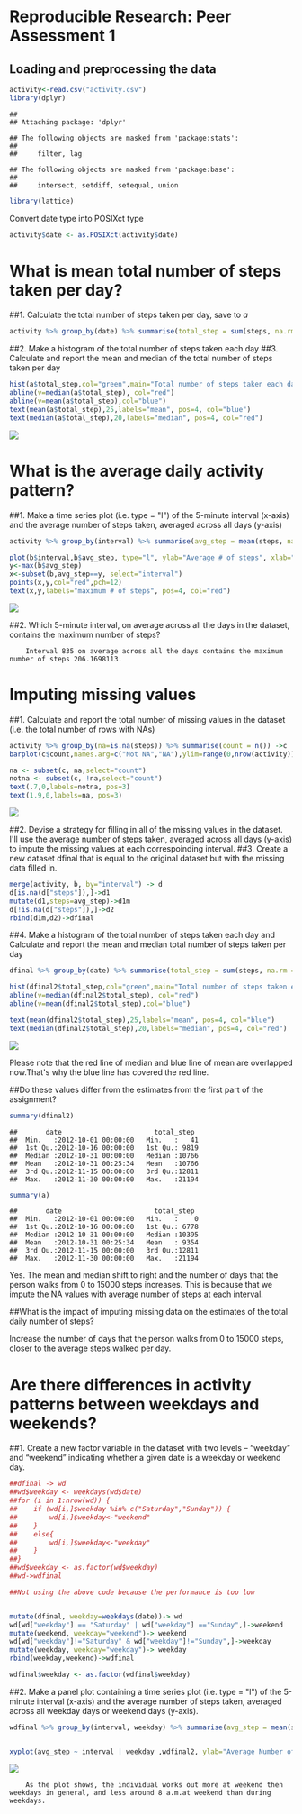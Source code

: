 # Reproducible Research: Peer Assessment 1

## Loading and preprocessing the data

```r
activity<-read.csv("activity.csv")
library(dplyr)
```

```
## 
## Attaching package: 'dplyr'
```

```
## The following objects are masked from 'package:stats':
## 
##     filter, lag
```

```
## The following objects are masked from 'package:base':
## 
##     intersect, setdiff, setequal, union
```

```r
library(lattice)
```
Convert date type into POSIXct type

```r
activity$date <- as.POSIXct(activity$date)
```
# What is mean total number of steps taken per day?

##1. Calculate the total number of steps taken per day, save to *a*

```r
activity %>% group_by(date) %>% summarise(total_step = sum(steps, na.rm = TRUE)) ->a
```
##2. Make a histogram of the total number of steps taken each day
##3. Calculate and report the mean and median of the total number of steps taken per day


```r
hist(a$total_step,col="green",main="Total number of steps taken each day",xlab="Total number of steps")
abline(v=median(a$total_step), col="red")
abline(v=mean(a$total_step),col="blue")
text(mean(a$total_step),25,labels="mean", pos=4, col="blue")  
text(median(a$total_step),20,labels="median", pos=4, col="red")  
```

![](PA1_template_files/figure-html/unnamed-chunk-4-1.png)<!-- -->



# What is the average daily activity pattern?

##1. Make a time series plot (i.e. type = "l") of the 5-minute interval (x-axis) and the average number of steps taken, averaged across all days (y-axis)


```r
activity %>% group_by(interval) %>% summarise(avg_step = mean(steps, na.rm = TRUE)) ->b

plot(b$interval,b$avg_step, type="l", ylab="Average # of steps", xlab="Interval index", main="5-minute interval")
y<-max(b$avg_step)
x<-subset(b,avg_step==y, select="interval")
points(x,y,col="red",pch=12)
text(x,y,labels="maximum # of steps", pos=4, col="red")  
```

![](PA1_template_files/figure-html/unnamed-chunk-5-1.png)<!-- -->


##2. Which 5-minute interval, on average across all the days in the dataset, contains the maximum number of steps?

        Interval 835 on average across all the days contains the maximum number of steps 206.1698113. 


# Imputing missing values

##1. Calculate and report the total number of missing values in the dataset (i.e. the total number of rows with NAs)

```r
activity %>% group_by(na=is.na(steps)) %>% summarise(count = n()) ->c
barplot(c$count,names.arg=c("Not NA","NA"),ylim=range(0,nrow(activity)))

na <- subset(c, na,select="count")                     
notna <- subset(c, !na,select="count")    
text(.7,0,labels=notna, pos=3)                                           
text(1.9,0,labels=na, pos=3)
```

![](PA1_template_files/figure-html/unnamed-chunk-6-1.png)<!-- -->



##2. Devise a strategy for filling in all of the missing values in the dataset. I'll use the average number of steps taken, averaged across all days (y-axis) to impute the missing values at each correspoinding interval.
##3. Create a new dataset dfinal that is equal to the original dataset but with the missing data filled in.




```r
merge(activity, b, by="interval") -> d
d[is.na(d["steps"]),]->d1
mutate(d1,steps=avg_step)->d1m
d[!is.na(d["steps"]),]->d2
rbind(d1m,d2)->dfinal
```


##4. Make a histogram of the total number of steps taken each day and Calculate and report the mean and median total number of steps taken per day

```r
dfinal %>% group_by(date) %>% summarise(total_step = sum(steps, na.rm = TRUE)) ->dfinal2

hist(dfinal2$total_step,col="green",main="Total number of steps taken each day",xlab="Total number of steps")
abline(v=median(dfinal2$total_step), col="red")
abline(v=mean(dfinal2$total_step),col="blue")

text(mean(dfinal2$total_step),25,labels="mean", pos=4, col="blue")  
text(median(dfinal2$total_step),20,labels="median", pos=4, col="red")  
```

![](PA1_template_files/figure-html/unnamed-chunk-8-1.png)<!-- -->

Please note that the red line of median and blue line of mean are overlapped now.That's why the
blue line has covered the red line.


##Do these values differ from the estimates from the first part of the assignment? 
        
        

```r
summary(dfinal2)
```

```
##       date                       total_step   
##  Min.   :2012-10-01 00:00:00   Min.   :   41  
##  1st Qu.:2012-10-16 00:00:00   1st Qu.: 9819  
##  Median :2012-10-31 00:00:00   Median :10766  
##  Mean   :2012-10-31 00:25:34   Mean   :10766  
##  3rd Qu.:2012-11-15 00:00:00   3rd Qu.:12811  
##  Max.   :2012-11-30 00:00:00   Max.   :21194
```

```r
summary(a)
```

```
##       date                       total_step   
##  Min.   :2012-10-01 00:00:00   Min.   :    0  
##  1st Qu.:2012-10-16 00:00:00   1st Qu.: 6778  
##  Median :2012-10-31 00:00:00   Median :10395  
##  Mean   :2012-10-31 00:25:34   Mean   : 9354  
##  3rd Qu.:2012-11-15 00:00:00   3rd Qu.:12811  
##  Max.   :2012-11-30 00:00:00   Max.   :21194
```

Yes. The mean and median shift to right and the number of days that the person walks from 0 to 15000 steps increases. This is because that we impute the NA values with average number of steps at each interval.

        
##What is the impact of imputing missing data on the estimates of the total daily number of steps?

Increase the number of days that the person walks from 0 to 15000 steps, closer to the average steps walked per day.



# Are there differences in activity patterns between weekdays and weekends?

##1. Create a new factor variable in the dataset with two levels – “weekday” and “weekend” indicating whether a given date is a weekday or weekend day.


```r
##dfinal -> wd
##wd$weekday <- weekdays(wd$date)
##for (i in 1:nrow(wd)) {                                       
##    if (wd[i,]$weekday %in% c("Saturday","Sunday")) {            
##        wd[i,]$weekday<-"weekend"                                 
##    }
##    else{
##        wd[i,]$weekday<-"weekday"                                 
##    }
##}
##wd$weekday <- as.factor(wd$weekday)
##wd->wdfinal

##Not using the above code because the performance is too low


mutate(dfinal, weekday=weekdays(date))-> wd
wd[wd["weekday"] == "Saturday" | wd["weekday"] =="Sunday",]->weekend
mutate(weekend, weekday="weekend")-> weekend
wd[wd["weekday"]!="Saturday" & wd["weekday"]!="Sunday",]->weekday
mutate(weekday, weekday="weekday")-> weekday
rbind(weekday,weekend)->wdfinal

wdfinal$weekday <- as.factor(wdfinal$weekday)
```

##2. Make a panel plot containing a time series plot (i.e. type = "l") of the 5-minute interval (x-axis) and the average number of steps taken, averaged across all weekday days or weekend days (y-axis).

```r
wdfinal %>% group_by(interval, weekday) %>% summarise(avg_step = mean(steps, na.rm = TRUE)) ->wdfinal2


xyplot(avg_step ~ interval | weekday ,wdfinal2, ylab="Average Number of steps", xlab="5-Minute Interval",layout=c(1,2), type=c('l','smooth'), lwd=3)
```

![](PA1_template_files/figure-html/unnamed-chunk-11-1.png)<!-- -->


        As the plot shows, the individual works out more at weekend then weekdays in general, and less around 8 a.m.at weekend than during weekdays.


